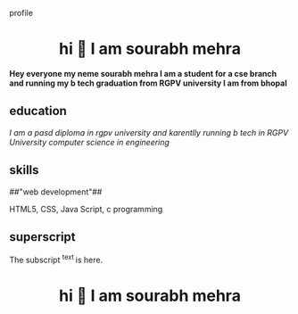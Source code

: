 profile
<h1 align ="center">hi 👋 I am sourabh mehra</h1>

**Hey everyone my neme sourabh mehra 
I am a student for a cse branch
and running my b tech graduation from RGPV university
I am from bhopal**

## education 

*I am a pasd diploma in rgpv university
and karentlly running b tech in RGPV University
computer science in engineering*


## skills 

##"web development"##

HTML5, CSS, Java Script, c programming


## superscript

The subscript <sup> text </sup> is here.
<h1 align ="center">hi 👋 I am sourabh mehra</h1>
